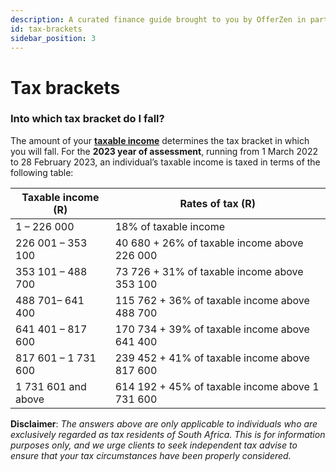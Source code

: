 ```yaml
---
description: A curated finance guide brought to you by OfferZen in partnership with Investec.
id: tax-brackets
sidebar_position: 3
---
```


# Tax brackets

### Into which tax bracket do I fall?&#x20;

The amount of your [**taxable income**](https://developers-finance-ten.vercel.app/docs/tax/income-tax-and-capital-gains-tax) determines the tax bracket in which you will fall. For the **2023 year of assessment**, running from 1 March 2022 to 28 February 2023, an individual’s taxable income is taxed in terms of the following table:

|Taxable income (R)|Rates of tax (R)|
|--|--|
|1 – 226 000 | 18% of taxable income|
|226 001 – 353 100 | 40 680 + 26% of taxable income above 226 000|
|353 101 – 488 700 |73 726 + 31% of taxable income above 353 100|
|488 701– 641 400|115 762 + 36% of taxable income above 488 700|
|641 401 – 817 600 |170 734 + 39% of taxable income above 641 400|
|817 601 – 1 731 600| 239 452  + 41% of taxable income above 817 600|
|1 731 601 and above|614 192 + 45% of taxable income above 1 731 600|

**Disclaimer**: *The answers above are only applicable to individuals who are exclusively regarded as tax residents of South Africa. This is for information purposes only, and we urge clients to seek independent tax advise to ensure that your tax circumstances have been properly considered.*

